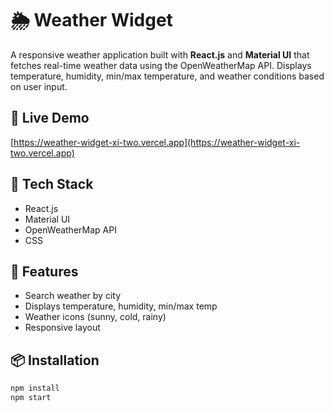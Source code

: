 # 🌦️ Weather Widget

A responsive weather application built with **React.js** and **Material UI** that fetches real-time weather data using the OpenWeatherMap API. Displays temperature, humidity, min/max temperature, and weather conditions based on user input.

## 🔗 Live Demo
[https://weather-widget-xi-two.vercel.app](https://weather-widget-xi-two.vercel.app)

## 🚀 Tech Stack
- React.js
- Material UI
- OpenWeatherMap API
- CSS

## 🔧 Features
- Search weather by city
- Displays temperature, humidity, min/max temp
- Weather icons (sunny, cold, rainy)
- Responsive layout

## 📦 Installation
```bash
npm install
npm start
